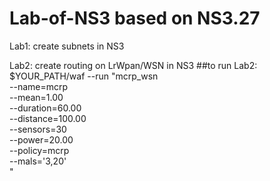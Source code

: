 # Lab-of-NS3  based on NS3.27

Lab1: create subnets in NS3

Lab2: create routing on LrWpan/WSN in NS3
##to run Lab2:
    $YOUR_PATH/waf --run "mcrp_wsn \
                          --name=mcrp \
                          --mean=1.00 \
                          --duration=60.00 \
                          --distance=100.00 \
                          --sensors=30 \
                          --power=20.00 \
                          --policy=mcrp \
                          --mals='3,20' \
                          "

